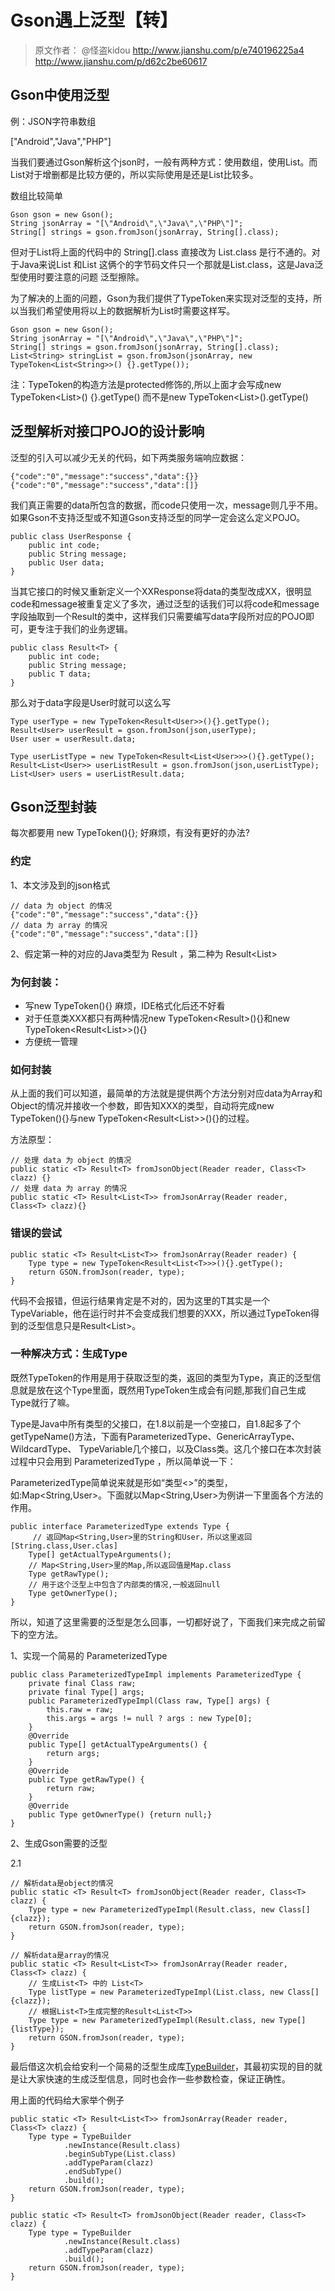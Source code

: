 # Gson遇上泛型【转】 #

> 原文作者： @怪盗kidou
> http://www.jianshu.com/p/e740196225a4
> http://www.jianshu.com/p/d62c2be60617

## Gson中使用泛型 ##

例：JSON字符串数组

["Android","Java","PHP"]

当我们要通过Gson解析这个json时，一般有两种方式：使用数组，使用List。而List对于增删都是比较方便的，所以实际使用是还是List比较多。

数组比较简单

```
Gson gson = new Gson();
String jsonArray = "[\"Android\",\"Java\",\"PHP\"]";
String[] strings = gson.fromJson(jsonArray, String[].class);
```

但对于List将上面的代码中的 String[].class 直接改为 List<String>.class 是行不通的。对于Java来说List<String> 和List<User> 这俩个的字节码文件只一个那就是List.class，这是Java泛型使用时要注意的问题 泛型擦除。

为了解决的上面的问题，Gson为我们提供了TypeToken来实现对泛型的支持，所以当我们希望使用将以上的数据解析为List<String>时需要这样写。

```
Gson gson = new Gson();
String jsonArray = "[\"Android\",\"Java\",\"PHP\"]";
String[] strings = gson.fromJson(jsonArray, String[].class);
List<String> stringList = gson.fromJson(jsonArray, new TypeToken<List<String>>() {}.getType());
```

注：TypeToken的构造方法是protected修饰的,所以上面才会写成new TypeToken<List<String>>() {}.getType() 而不是new TypeToken<List<String>>().getType()

## 泛型解析对接口POJO的设计影响 ##

泛型的引入可以减少无关的代码，如下两类服务端响应数据：

```
{"code":"0","message":"success","data":{}}
{"code":"0","message":"success","data":[]}
```

我们真正需要的data所包含的数据，而code只使用一次，message则几乎不用。如果Gson不支持泛型或不知道Gson支持泛型的同学一定会这么定义POJO。

```
public class UserResponse {
    public int code;
    public String message;
    public User data;
}
```

当其它接口的时候又重新定义一个XXResponse将data的类型改成XX，很明显code和message被重复定义了多次，通过泛型的话我们可以将code和message字段抽取到一个Result的类中，这样我们只需要编写data字段所对应的POJO即可，更专注于我们的业务逻辑。

```
public class Result<T> {
    public int code;
    public String message;
    public T data;
}
```

那么对于data字段是User时就可以这么写

```
Type userType = new TypeToken<Result<User>>(){}.getType();
Result<User> userResult = gson.fromJson(json,userType);
User user = userResult.data;

Type userListType = new TypeToken<Result<List<User>>>(){}.getType();
Result<List<User>> userListResult = gson.fromJson(json,userListType);
List<User> users = userListResult.data;
```

## Gson泛型封装 ##

每次都要用 new TypeToken<XXX>(){}; 好麻烦，有没有更好的办法?

### 约定 ###

1、本文涉及到的json格式

```
// data 为 object 的情况
{"code":"0","message":"success","data":{}}
// data 为 array 的情况
{"code":"0","message":"success","data":[]}
```

2、假定第一种的对应的Java类型为 Result<XXX> ，第二种为 Result<List<XXX>>

### 为何封装： ###
- 写new TypeToken<XXX>(){} 麻烦，IDE格式化后还不好看
- 对于任意类XXX都只有两种情况new TypeToken<Result<XXX>>(){}和new TypeToken<Result<List<XXX>>>(){}
- 方便统一管理

### 如何封装 ###

从上面的我们可以知道，最简单的方法就是提供两个方法分别对应data为Array和Object的情况并接收一个参数，即告知XXX的类型，自动将完成new TypeToken<XXX>(){}与new  TypeToken<Result<List<XXX>>>(){}的过程。

方法原型：

```
// 处理 data 为 object 的情况
public static <T> Result<T> fromJsonObject(Reader reader, Class<T> clazz) {}
// 处理 data 为 array 的情况
public static <T> Result<List<T>> fromJsonArray(Reader reader, Class<T> clazz){}
```

### 错误的尝试 ###

```
public static <T> Result<List<T>> fromJsonArray(Reader reader) {
    Type type = new TypeToken<Result<List<T>>>(){}.getType();
    return GSON.fromJson(reader, type);
}
```

代码不会报错，但运行结果肯定是不对的，因为这里的T其实是一个TypeVariable，他在运行时并不会变成我们想要的XXX，所以通过TypeToken得到的泛型信息只是Result<List<T>>。

### 一种解决方式：生成Type ###

既然TypeToken的作用是用于获取泛型的类，返回的类型为Type，真正的泛型信息就是放在这个Type里面，既然用TypeToken生成会有问题,那我们自己生成Type就行了嘛。

Type是Java中所有类型的父接口，在1.8以前是一个空接口，自1.8起多了个getTypeName()方法，下面有ParameterizedType、GenericArrayType、 WildcardType、 TypeVariable几个接口，以及Class类。这几个接口在本次封装过程中只会用到 ParameterizedType ，所以简单说一下：

ParameterizedType简单说来就是形如“类型<>”的类型，如:Map<String,User>。下面就以Map<String,User>为例讲一下里面各个方法的作用。

```
public interface ParameterizedType extends Type {
     // 返回Map<String,User>里的String和User，所以这里返回[String.class,User.clas]
    Type[] getActualTypeArguments(); 
    // Map<String,User>里的Map,所以返回值是Map.class
    Type getRawType();
    // 用于这个泛型上中包含了内部类的情况,一般返回null
    Type getOwnerType(); 
}
```

所以，知道了这里需要的泛型是怎么回事，一切都好说了，下面我们来完成之前留下的空方法。

1、实现一个简易的 ParameterizedType

```
public class ParameterizedTypeImpl implements ParameterizedType {
    private final Class raw;
    private final Type[] args;
    public ParameterizedTypeImpl(Class raw, Type[] args) {
        this.raw = raw;
        this.args = args != null ? args : new Type[0];
    }
    @Override
    public Type[] getActualTypeArguments() {
        return args;
    }
    @Override
    public Type getRawType() {
        return raw;
    }
    @Override
    public Type getOwnerType() {return null;}
}
```

2、生成Gson需要的泛型

2.1

```
// 解析data是object的情况
public static <T> Result<T> fromJsonObject(Reader reader, Class<T> clazz) {
    Type type = new ParameterizedTypeImpl(Result.class, new Class[]{clazz});
    return GSON.fromJson(reader, type);
}

// 解析data是array的情况
public static <T> Result<List<T>> fromJsonArray(Reader reader, Class<T> clazz) {
    // 生成List<T> 中的 List<T>
    Type listType = new ParameterizedTypeImpl(List.class, new Class[]{clazz});
    // 根据List<T>生成完整的Result<List<T>>
    Type type = new ParameterizedTypeImpl(Result.class, new Type[]{listType});
    return GSON.fromJson(reader, type);
}
```

最后借这次机会给安利一个简易的泛型生成库[TypeBuilder](https://github.com/ikidou/TypeBuilder)，其最初实现的目的就是让大家快速的生成泛型信息，同时也会作一些参数检查，保证正确性。

用上面的代码给大家举个例子

```
public static <T> Result<List<T>> fromJsonArray(Reader reader, Class<T> clazz) {
    Type type = TypeBuilder
            .newInstance(Result.class)
            .beginSubType(List.class)
            .addTypeParam(clazz)
            .endSubType()
            .build();
    return GSON.fromJson(reader, type);
}

public static <T> Result<T> fromJsonObject(Reader reader, Class<T> clazz) {
    Type type = TypeBuilder
            .newInstance(Result.class)
            .addTypeParam(clazz)
            .build();
    return GSON.fromJson(reader, type);
}
```